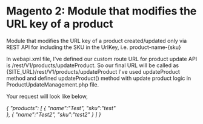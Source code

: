 # Magento 2: Module that modifies the URL key of a product 
Module that modifies the URL key of a product created/updated only via REST API for including the SKU in the UrlKey, i.e. product-name-{sku}

In  webapi.xml file, I've defined our custom route URL for product update API is /rest/V1/products/updateProduct.
So our final URL will be called as {SITE_URL}/rest/V1/products/updateProduct
I've used updateProduct  method and defined updateProduct() method with update product logic in ProductUpdateManagement.php file.

Your request will look like below,

_{
	"products": [
	 	 {
      "name":"Test",
      "sku":"test"  
		 },
		 {
      "name":"Test2",
      "sku":"test2"
		 }
	]
}_
